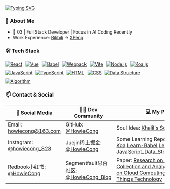 [![Typing SVG](https://readme-typing-svg.demolab.com/?lines=👋+Hi+I'm+HowieCong;&size=28&width=600&height=80&color=4A90E2&pause=2000&speed=120)](https://git.io/typing-svg)

### 🚀 About Me
- 👦 03 | Full Stack Developer | Focus in AI Coding Recently
- Work Experience: [Bilibili](https://www.bilibili.com) → [XPeng](https://www.xiaopeng.com)

### 🛠️ Tech Stack
<div style="display: flex; flex-wrap: wrap; gap: 10px; margin: 1rem 0;">
  <a href="https://react.dev/" target="_blank" rel="noopener noreferrer">
    <img src="https://img.shields.io/badge/React-61DAFB?style=for-the-badge&logo=react&logoColor=black" alt="React">
  </a>
  <a href="https://vuejs.org/" target="_blank" rel="noopener noreferrer">
    <img src="https://img.shields.io/badge/Vue-4FC08D?style=for-the-badge&logo=vue.js&logoColor=white" alt="Vue">
  </a>
  <a href="https://babeljs.io/" target="_blank" rel="noopener noreferrer">
    <img src="https://img.shields.io/badge/Babel-F9DC3E?style=for-the-badge&logo=babel&logoColor=black" alt="Babel">
  </a>
  <a href="https://webpack.js.org/" target="_blank" rel="noopener noreferrer">
    <img src="https://img.shields.io/badge/Webpack-8DD6F9?style=for-the-badge&logo=webpack&logoColor=black" alt="Webpack">
  </a>
  <a href="https://vitejs.dev/" target="_blank" rel="noopener noreferrer">
    <img src="https://img.shields.io/badge/Vite-646CFF?style=for-the-badge&logo=vite&logoColor=white" alt="Vite">
  </a>
  <a href="https://nodejs.org/" target="_blank" rel="noopener noreferrer">
    <img src="https://img.shields.io/badge/Node.js-339933?style=for-the-badge&logo=node.js&logoColor=white" alt="Node.js">
  </a>
  <a href="https://koajs.com/" target="_blank" rel="noopener noreferrer">
    <img src="https://img.shields.io/badge/Koa.js-333333?style=for-the-badge&logo=koajs&logoColor=white" alt="Koa.js">
  </a>
  <a href="https://developer.mozilla.org/en-US/docs/Web/JavaScript" target="_blank" rel="noopener noreferrer">
    <img src="https://img.shields.io/badge/JavaScript-F7DF1E?style=for-the-badge&logo=javascript&logoColor=black" alt="JavaScript">
  </a>
  <a href="https://www.typescriptlang.org/" target="_blank" rel="noopener noreferrer">
    <img src="https://img.shields.io/badge/TypeScript-3178C6?style=for-the-badge&logo=typescript&logoColor=white" alt="TypeScript">
  </a>
  <a href="https://developer.mozilla.org/en-US/docs/Web/HTML" target="_blank" rel="noopener noreferrer">
    <img src="https://img.shields.io/badge/HTML5-E34F26?style=for-the-badge&logo=html5&logoColor=white" alt="HTML">
  </a>
  <a href="https://developer.mozilla.org/en-US/docs/Web/CSS" target="_blank" rel="noopener noreferrer">
    <img src="https://img.shields.io/badge/CSS3-1572B6?style=for-the-badge&logo=css3&logoColor=white" alt="CSS">
  </a>
  <a href="https://en.wikipedia.org/wiki/Data_structure" target="_blank" rel="noopener noreferrer">
    <img src="https://img.shields.io/badge/Data%20Structure-007ACC?style=for-the-badge&logo=databricks&logoColor=white" alt="Data Structure">
  </a>
  <a href="https://en.wikipedia.org/wiki/Algorithm" target="_blank" rel="noopener noreferrer">
    <img src="https://img.shields.io/badge/Algorithm-FF6B6B?style=for-the-badge&logo=leetcode&logoColor=white" alt="Algorithm">
  </a>
</div>

### 📫 Contact & Social
| 📮 Social Media          | 👨‍💻 Dev Community                | 💻 My Projects                          |
|--------------------------|---------------------------------|-----------------------------------------|
| Email: howiecong@163.com | GitHub: [@HowieCong](https://github.com/HowieCong) | Soul Idea: [Khalil's Soulscape](https://github.com/HowieCong/Khalils_Soulscape)|
| Instagram: [@howiecong_828](https://www.instagram.com/howiecong_828) | Juejin稀土掘金: [@HowieCong](https://juejin.cn/user/165405260262244) | Some Learning Repos: [Learn-Koa](https://github.com/HowieCong/Learn-Koa),[Learn-Babel](https://github.com/HowieCong/Learn-Babel),[Learn-JavaScript_Data_Structures_Algorithms](https://github.com/HowieCong/Learn-JS_Data_Structures_Algorithms) |
| Redbook小红书: [@HowieCong](https://www.xiaohongshu.com/user/profile/63113bee000000001200c930) | Segmentfault思否社区: [@HowieCong_Blog](https://segmentfault.com/blog/howiecong) | Paper: [Research on Economic Data Collection and Analysis Platform Based on Cloud Computing and Internet of Things Technology ](https://dl.acm.org/doi/10.1145/3648050.3648081#artseq-00003) |

